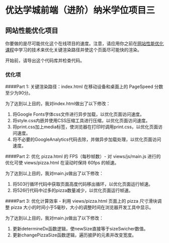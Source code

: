 # 优达学城前端（进阶）纳米学位项目三

## 网站性能优化项目

你要做的是尽可能优化这个在线项目的速度。注意，请应用你之前在[网站性能优化课程](https://cn.udacity.com/course/website-performance-optimization--ud884/)中学习的技术来优化关键渲染路径并使这个页面尽可能快的渲染。

开始前，请导出这个代码库并检查代码。

### 优化项

####Part 1: 关键渲染路径：index.html 在移动设备和桌面上的 PageSpeed 分数至少为90分。

为了达到以上目的，我对index.html做出了以下修改：

1. 将Google Fonts字体css文件进行异步加载，以优化页面访问速度。
2. 将style.css内嵌并使用CSS压缩工具进行压缩，以优化页面访问速度。
3. 将print.css加上media标签，使浏览器在打印时调用print.css，以优化页面访问速度。
4. 将不必要的GoogleAnalytics代码去除，并做异步加载处理，以优化页面访问速度。


####Part 2: 优化 pizza.html 的 FPS（每秒帧数）- 对 views/js/main.js 进行的优化可使 views/pizza.html 在滚动时保持 60fps 的帧速。

为了达到以上目的，我对main.js做出了以下修改：

1. 将503行循环代码中获取页面高度代码移出循环，以优化页面运行帧速。
2. 将526行代码中过多的pizza数量减少，以优化页面运行帧速。


####Part 3: 优化计算效率 - 利用 views/pizza.html 页面上的 pizza 尺寸滑块调整 pizza 大小的时间小于5毫秒，大小的调整时间在浏览器开发工具中显示。

为了达到以上目的，我对main.js做出了以下修改：

1. 更新determineDx函数逻辑，使newSize直接等于sizeSwicher数值。
2. 更新changePizzaSize函数逻辑，遍历披萨的元素并改变宽度。



